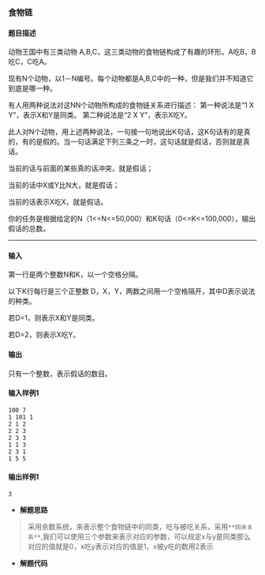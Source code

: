 ### 食物链

#### 题目描述

 动物王国中有三类动物 A,B,C，这三类动物的食物链构成了有趣的环形。A吃B，B吃C，C吃A。

 现有N个动物，以1－N编号。每个动物都是A,B,C中的一种，但是我们并不知道它到底是哪一种。

 有人用两种说法对这NN个动物所构成的食物链关系进行描述： 第一种说法是“1 X Y”，表示X和Y是同类。 第二种说法是“2 X Y”，表示X吃Y。

 此人对N个动物，用上述两种说法，一句接一句地说出K句话，这K句话有的是真的，有的是假的。当一句话满足下列三条之一时，这句话就是假话，否则就是真话。

 当前的话与前面的某些真的话冲突，就是假话；

 当前的话中X或Y比N大，就是假话；

 当前的话表示X吃X，就是假话。

 你的任务是根据给定的N（1<=N<=50,000）和K句话（0<=K<=100,000），输出假话的总数。

------

#### 输入

 第一行是两个整数N和K，以一个空格分隔。

 以下K行每行是三个正整数 D，X，Y，两数之间用一个空格隔开，其中D表示说法的种类。

 若D=1，则表示X和Y是同类。

 若D=2，则表示X吃Y。

#### 输出

 只有一个整数，表示假话的数目。

#### 输入样例1

```
100 7
1 101 1 
2 1 2
2 2 3 
2 3 3 
1 1 3 
2 3 1 
1 5 5
```

#### 输出样例1

```
3
```

- **解题思路**

> 采用余数系统，来表示整个食物链中的同类，吃与被吃关系，采用`**同余关系**`,我们可以使用三个参数来表示对应的参数，可以规定x与y是同类那么对应的值就是0，x吃y表示对应的值是1，x被y吃的数用2表示

- **解题代码**

``` c

```

